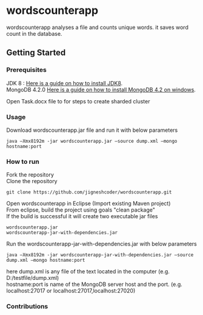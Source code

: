 # wordscounterapp

wordscounterapp analyses a file and counts unique words. it saves word count in the database.

## Getting Started

### Prerequisites

JDK 8 : [Here is a guide on how to install JDK8](https://docs.oracle.com/javase/8/docs/technotes/guides/install/install_overview.html).
<br>
MongoDB 4.2.0 [Here is a guide on how to install MongoDB 4.2 on windows](https://docs.mongodb.com/manual/tutorial/install-mongodb-on-windows/).

Open Task.docx file to  for steps to create sharded cluster

### Usage
Download wordscounterapp.jar file and run it with below parameters
```
java –Xmx8192m -jar wordscounterapp.jar –source dump.xml –mongo hostname:port
```
### How to run
Fork the repository
<br>
Clone the repository
```
git clone https://github.com/jigneshcoder/wordscounterapp.git
```

Open wordscounterapp in Eclipse (Import existing Maven project)
<br>
From eclipse, build the project using goals "clean package"
<br>
If the build is successful it will create two executable jar files
```
wordscounterapp.jar
wordscounterapp-jar-with-dependencies.jar
```

Run the wordscounterapp-jar-with-dependencies.jar with below parameters

```
java –Xmx8192m -jar wordscounterapp-jar-with-dependencies.jar –source dump.xml –mongo hostname:port
```
here dump.xml is any file of the text located in the computer (e.g. D:/testfile/dump.xml)
<br>
hostname:port is name of the MongoDB server host and the port. (e.g. localhost:27017  or localhost:27017,localhost:27020)


### Contributions
